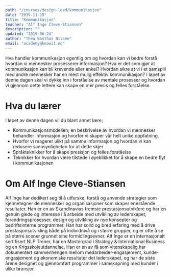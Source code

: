 ```yaml
---
path: "/courses/design-lead/kommunikasjon"
date: "2019-11-19"
title: "Kommunikasjon"
teacher: "Alf Inge Cleve-Stiansen"
description: ""
updated: "2019-06-24"
author: "Thea Basthus Nilsen"
email: "academy@knowit.no"
---
```


Hva handler kommunikasjon egentlig om og hvordan kan vi bedre forstå hvordan
vi mennesker prosesserer informasjon? Hva er det som gjør at kommunikasjon kan
bli krevende eller enkel? Hvordan sikre at vi i et samspill med andre
mennesker har en mest mulig effektiv kommunikasjon? I løpet av denne dagen
skal vi dykke inn i forståelse av mentale prosesser og hvordan vi gjennom
dette lettere kan skape en mer presis og felles forståelse.

# Hva du lærer

I løpet av denne dagen vil du blant annet lære;

- Kommunikasjonsmodellen; en beskrivelse av hvordan vi mennesker behandler
  informasjon og hvorfor vi skaper vår helt unike oppfatning.
- Hvorfor vi reagerer ulikt på samme informasjon og hvordan vi kan redusere
  sannsynligheten for at dette skjer
- Språkteknikker for å skape presisjon og felles forståelse
- Teknikker for hvordan være tilstede i øyeblikket for å skape en bedre flyt i
  kommunikasjonen

# Om Alf Inge Cleve-Stiansen

Alf Inge har dedikert seg til å utforske, forstå og anvende strategier som
kjennetegner de mennesker og organisasjoner som skaper enestående resultater.
Han er en av Skandinavias fremste prestasjonsutviklere og har en genuin glede
og interesse i å arbeide med utvikling av lederskapet, forandringsprosesser,
design og utvikling av nye konsepter og bedriftsinterne programmer. Han har
solid og bred erfaring med å drive prestasjonsutvikling både på individnivå og
i større grupper, og er ofte å se på større scener grunnet sine
formidlingsevner. Alf Inge er en internasjonalt sertifisert NLP Trener, har en
Mastergrad i Strategy & International Business og en Krigsskoleutdannelse. Han
er en av få som vitenskapelig har dokumentert sammenhengen mellom
medarbeider-engasjement, kunde-engasjement og økonomiske resultater det
lederskapet, og har de siste årene designet og gjennomført programmer i
samskapning med kunder i ulike bransjer.
